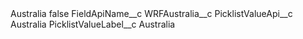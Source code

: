 <?xml version="1.0" encoding="UTF-8"?>
<CustomMetadata xmlns="http://soap.sforce.com/2006/04/metadata" xmlns:xsi="http://www.w3.org/2001/XMLSchema-instance" xmlns:xsd="http://www.w3.org/2001/XMLSchema">
    <label>Australia</label>
    <protected>false</protected>
    <values>
        <field>FieldApiName__c</field>
        <value xsi:type="xsd:string">WRFAustralia__c</value>
    </values>
    <values>
        <field>PicklistValueApi__c</field>
        <value xsi:type="xsd:string">Australia</value>
    </values>
    <values>
        <field>PicklistValueLabel__c</field>
        <value xsi:type="xsd:string">Australia</value>
    </values>
</CustomMetadata>
